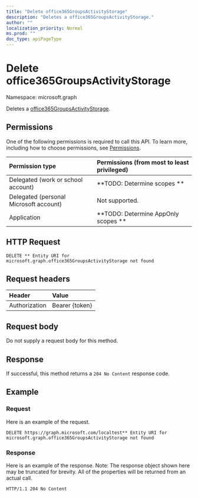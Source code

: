 ```yaml
---
title: "Delete office365GroupsActivityStorage"
description: "Deletes a office365GroupsActivityStorage."
author: ""
localization_priority: Normal
ms.prod: ""
doc_type: apiPageType
---
```


# Delete office365GroupsActivityStorage

Namespace: microsoft.graph

Deletes a [office365GroupsActivityStorage](../resources/office365groupsactivitystorage.md).

## Permissions
One of the following permissions is required to call this API. To learn more, including how to choose permissions, see [Permissions](/concepts/permissions-reference.md).

|Permission type|Permissions (from most to least privileged)|
|:---|:---|
|Delegated (work or school account)|**TODO: Determine scopes **|
|Delegated (personal Microsoft account)|Not supported.|
|Application|**TODO: Determine AppOnly scopes **|

## HTTP Request
<!-- {
  "blockType": "ignored"
}
-->
``` http
DELETE ** Entity URI for microsoft.graph.office365GroupsActivityStorage not found
```

## Request headers
|Header|Value|
|:---|:---|
|Authorization|Bearer {token}|

## Request body
Do not supply a request body for this method.

## Response
If successful, this method returns a `204 No Content` response code.

## Example

### Request
Here is an example of the request.
<!-- {
  "blockType": "request",
  "name": "delete_office365groupsactivitystorage"
}
-->
``` http
DELETE https://graph.microsoft.com/localtest** Entity URI for microsoft.graph.office365GroupsActivityStorage not found
```

### Response
Here is an example of the response. Note: The response object shown here may be truncated for brevity. All of the properties will be returned from an actual call.
<!-- {
  "blockType": "response",
  "truncated": true
}
-->
``` http
HTTP/1.1 204 No Content
```

